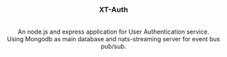 <h3 align="center">XT-Auth</h3>
<p align="center">
<br />
An node.js and express application for User Authentication service.
<br />
Using Mongodb as main database and nats-streaming server for event bus pub/sub.
</p>
